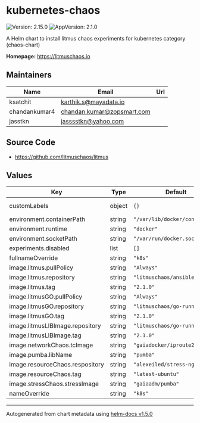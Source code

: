 # kubernetes-chaos

![Version: 2.15.0](https://img.shields.io/badge/Version-2.15.0-informational?style=flat-square) ![AppVersion: 2.1.0](https://img.shields.io/badge/AppVersion-2.1.0-informational?style=flat-square)

A Helm chart to install litmus chaos experiments for kubernetes category (chaos-chart)

**Homepage:** <https://litmuschaos.io>

## Maintainers

| Name | Email | Url |
| ---- | ------ | --- |
| ksatchit | karthik.s@mayadata.io |  |
| chandankumar4 | chandan.kumar@zopsmart.com |  |
| jasstkn | jasssstkn@yahoo.com |  |

## Source Code

* <https://github.com/litmuschaos/litmus>

## Values

| Key | Type | Default | Description |
|-----|------|---------|-------------|
| customLabels | object | `{}` | Additional labels |
| environment.containerPath | string | `"/var/lib/docker/containers"` |  |
| environment.runtime | string | `"docker"` |  |
| environment.socketPath | string | `"/var/run/docker.sock"` |  |
| experiments.disabled | list | `[]` |  |
| fullnameOverride | string | `"k8s"` |  |
| image.litmus.pullPolicy | string | `"Always"` |  |
| image.litmus.repository | string | `"litmuschaos/ansible-runner"` |  |
| image.litmus.tag | string | `"2.1.0"` |  |
| image.litmusGO.pullPolicy | string | `"Always"` |  |
| image.litmusGO.repository | string | `"litmuschaos/go-runner"` |  |
| image.litmusGO.tag | string | `"2.1.0"` |  |
| image.litmusLIBImage.repository | string | `"litmuschaos/go-runner"` |  |
| image.litmusLIBImage.tag | string | `"2.1.0"` |  |
| image.networkChaos.tcImage | string | `"gaiadocker/iproute2"` |  |
| image.pumba.libName | string | `"pumba"` |  |
| image.resourceChaos.respository | string | `"alexeiled/stress-ng"` |  |
| image.resourceChaos.tag | string | `"latest-ubuntu"` |  |
| image.stressChaos.stressImage | string | `"gaiaadm/pumba"` |  |
| nameOverride | string | `"k8s"` |  |

----------------------------------------------
Autogenerated from chart metadata using [helm-docs v1.5.0](https://github.com/norwoodj/helm-docs/releases/v1.5.0)
